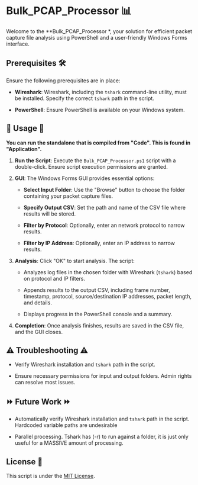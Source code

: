 # Bulk_PCAP_Processor 📊

Welcome to the **Bulk_PCAP_Processor *, your solution for efficient packet capture file analysis using PowerShell and a user-friendly Windows Forms interface.

## Prerequisites 🛠️

Ensure the following prerequisites are in place:

- **Wireshark**: Wireshark, including the `tshark` command-line utility, must be installed. Specify the correct `tshark` path in the script.

- **PowerShell**: Ensure PowerShell is available on your Windows system.

## 🚀 Usage 🚀

**You can run the standalone that is compiled from "Code". This is found in "Application".**

1. **Run the Script**: Execute the `Bulk_PCAP_Processor.ps1` script with a double-click. Ensure script execution permissions are granted.

2. **GUI**: The Windows Forms GUI provides essential options:

   - **Select Input Folder**: Use the "Browse" button to choose the folder containing your packet capture files.

   - **Specify Output CSV**: Set the path and name of the CSV file where results will be stored.

   - **Filter by Protocol**: Optionally, enter an network protocol to narrow results.

   - **Filter by IP Address**: Optionally, enter an IP address to narrow results.

3. **Analysis**: Click "OK" to start analysis. The script:

   - Analyzes log files in the chosen folder with Wireshark (`tshark`) based on protocol and IP filters.

   - Appends results to the output CSV, including frame number, timestamp, protocol, source/destination IP addresses, packet length, and details.

   - Displays progress in the PowerShell console and a summary.

4. **Completion**: Once analysis finishes, results are saved in the CSV file, and the GUI closes.

## ⚠️ Troubleshooting ⚠️

- Verify Wireshark installation and `tshark` path in the script.

- Ensure necessary permissions for input and output folders. Admin rights can resolve most issues.

## ⏩ Future Work ⏩

- Automatically verify Wireshark installation and `tshark` path in the script. Hardcoded variable paths are undesirable

- Parallel processing. Tshark has (-r) to run against a folder, it is just only useful for a MASSIVE amount of processing.


## License 📜

This script is under the [MIT License](LICENSE). 
